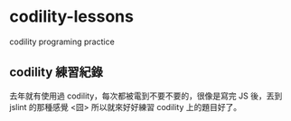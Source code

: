 # codility-lessons
codility programing practice

## codility 練習紀錄
去年就有使用過 codility，每次都被電到不要不要的，很像是寫完 JS 後，丟到 jslint 的那種感覺 <囧>
所以就來好好練習 codility 上的題目好了。